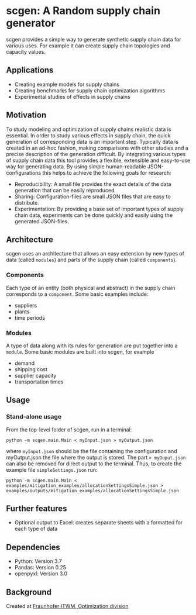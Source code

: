 # scgen: A Random supply chain generator

scgen provides a simple way to generate synthetic supply chain data for various uses. For example it can create supply chain topologies and capacity values.

## Applications
- Creating example models for supply chains
- Creating benchmarks for supply chain optimization algorithms
- Experimental studies of effects in supply chains

## Motivation
To study modeling and optimization of supply chains realistic data is essential. In order to study various effects in supply chain, the quick generation of corresponding data is an important step. Typically data is created in an ad-hoc fashion, making comparisons with other studies and a precise description of the generation difficult.
By integrating various types of supply chain data this tool provides a flexible, extensible and easy-to-use way for generating data.
By using simple human-readable JSON-configurations this helps to achieve the following goals for research:
- Reproducibility: A small file provides the exact details of the data generation that can be easily reproduced.
- Sharing: Configuration-files are small JSON files that are easy to distribute.
- Experimentation: By providing a base set of important types of supply chain data, experiments can be done quickly and easily using the generated JSON-files.

## Architecture
scgen uses an architecture that allows an easy extension by new types of data (called `modules`) and parts of the supply chain (called `components`).

### Components
Each type of an entity (both physical and abstract) in the supply chain corresponds to a `component`.
Some basic examples include:
- suppliers
- plants
- time periods

### Modules
A type of data along with its rules for generation are put together into a `module`.
Some basic modules are built into scgen, for example
- demand
- shipping cost
- supplier capacity
- transportation times

## Usage

### Stand-alone usage
From the top-level folder of scgen, run in a terminal:

    python -m scgen.main.Main < myInput.json > myOutput.json
where `myInput.json` should be the file containing the configuration and myOutput.json the file where the output is stored. The part `> myOuput.json` can also be removed for direct output to the terminal.
Thus, to create the example file `simpleSettings.json` run:
    
    python -m scgen.main.Main < examples/mitigation_examples/allocationSettingsSimple.json > examples/outputs/mitigation_examples/allocationSettingsSimple.json

## Further features

- Optional output to Excel: creates separate sheets with a formatted for each type of data

## Dependencies
- Python: Version 3.7
- Pandas: Version 0.25
- openpyxl: Version 3.0

## Background
Created at [Fraunhofer ITWM, Optimization division](https://www.itwm.fraunhofer.de/)
